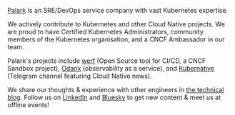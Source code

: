 [Palark](https://palark.com/) is an SRE/DevOps service company with vast Kubernetes expertise.

We actively contribute to Kubernetes and other Cloud Native projects. We are proud to have Certified Kubernetes Administrators, community members of the Kubernetes organisation, and a CNCF Ambassador in our team.

Palark's projects include [werf](https://werf.io/) (Open Source tool for CI/CD, a CNCF Sandbox project), [Odarix](https://odarix.com/) (observability as a service), and [Kubernative](https://t.me/kubernative) (Telegram channel featuring Cloud Native news).

We share our thoughts & experience with other engineers in [the technical blog](https://blog.palark.com/). Follow us on [LinkedIn](https://www.linkedin.com/company/palark) and [Bluesky](https://bsky.app/profile/palark.com) to get new content & meet us at offline events!
